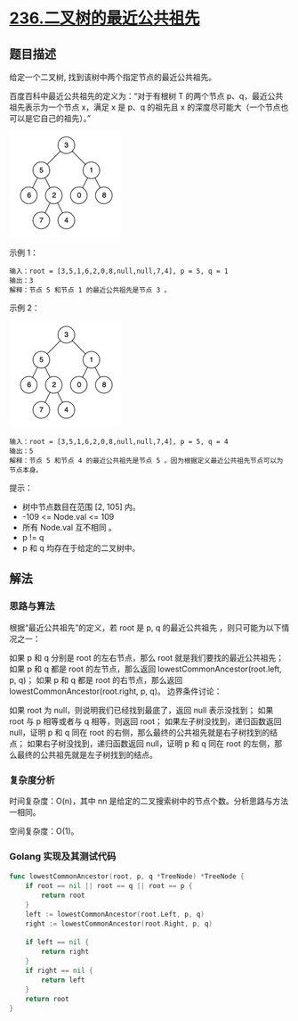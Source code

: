 # [236.二叉树的最近公共祖先](https://leetcode-cn.com/problems/lowest-common-ancestor-of-a-binary-tree)

## 题目描述

给定一个二叉树, 找到该树中两个指定节点的最近公共祖先。

百度百科中最近公共祖先的定义为：“对于有根树 T 的两个节点 p、q，最近公共祖先表示为一个节点 x，满足 x 是 p、q 的祖先且 x 的深度尽可能大（一个节点也可以是它自己的祖先）。”

![1](./images/binarytree1.png)

示例 1：

```
输入：root = [3,5,1,6,2,0,8,null,null,7,4], p = 5, q = 1
输出：3
解释：节点 5 和节点 1 的最近公共祖先是节点 3 。
```

示例 2：

![2](./images/binarytree2.png)

```
输入：root = [3,5,1,6,2,0,8,null,null,7,4], p = 5, q = 4
输出：5
解释：节点 5 和节点 4 的最近公共祖先是节点 5 。因为根据定义最近公共祖先节点可以为节点本身。
```

提示：

- 树中节点数目在范围 [2, 105] 内。
- -109 <= Node.val <= 109
- 所有 Node.val 互不相同 。
- p != q
- p 和 q 均存在于给定的二叉树中。

## 解法

### 思路与算法

根据“最近公共祖先”的定义，若 root 是 p, q 的最近公共祖先 ，则只可能为以下情况之一：

如果 p 和 q 分别是 root 的左右节点，那么 root 就是我们要找的最近公共祖先；
如果 p 和 q 都是 root 的左节点，那么返回 lowestCommonAncestor(root.left, p, q)；
如果 p 和 q 都是 root 的右节点，那么返回 lowestCommonAncestor(root.right, p, q)。
边界条件讨论：

如果 root 为 null，则说明我们已经找到最底了，返回 null 表示没找到；
如果 root 与 p 相等或者与 q 相等，则返回 root；
如果左子树没找到，递归函数返回 null，证明 p 和 q 同在 root 的右侧，那么最终的公共祖先就是右子树找到的结点；
如果右子树没找到，递归函数返回 null，证明 p 和 q 同在 root 的左侧，那么最终的公共祖先就是左子树找到的结点。

### 复杂度分析

时间复杂度：O(n)，其中 nn 是给定的二叉搜索树中的节点个数。分析思路与方法一相同。

空间复杂度：O(1)。

### Golang 实现及其测试代码

```go
func lowestCommonAncestor(root, p, q *TreeNode) *TreeNode {
	if root == nil || root == q || root == p {
		return root
	}
	left := lowestCommonAncestor(root.Left, p, q)
	right := lowestCommonAncestor(root.Right, p, q)

	if left == nil {
		return right
	}
	if right == nil {
		return left
	}
	return root
}
```
